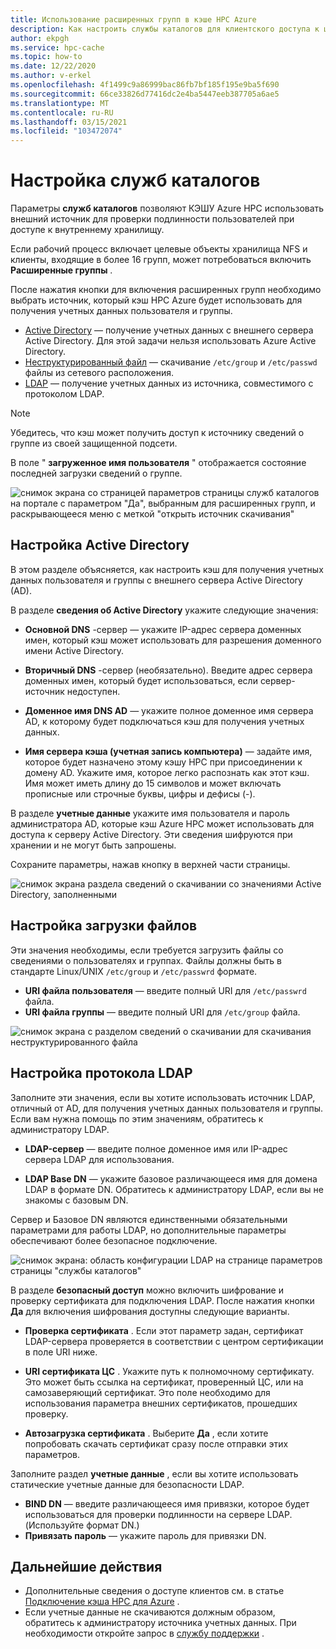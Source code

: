```yaml
---
title: Использование расширенных групп в кэше HPC Azure
description: Как настроить службы каталогов для клиентского доступа к целевым объектам хранилища в кэше Azure HPC
author: ekpgh
ms.service: hpc-cache
ms.topic: how-to
ms.date: 12/22/2020
ms.author: v-erkel
ms.openlocfilehash: 4f1499c9a86999bac86fb7bf185f195e9ba5f690
ms.sourcegitcommit: 66ce33826d77416dc2e4ba5447eeb387705a6ae5
ms.translationtype: MT
ms.contentlocale: ru-RU
ms.lasthandoff: 03/15/2021
ms.locfileid: "103472074"
---
```

# <a name="configure-directory-services"></a>Настройка служб каталогов

Параметры **служб каталогов** позволяют КЭШУ Azure HPC использовать внешний источник для проверки подлинности пользователей при доступе к внутреннему хранилищу.

Если рабочий процесс включает целевые объекты хранилища NFS и клиенты, входящие в более 16 групп, может потребоваться включить **Расширенные группы** .

После нажатия кнопки для включения расширенных групп необходимо выбрать источник, который кэш HPC Azure будет использовать для получения учетных данных пользователя и группы.

* [Active Directory](#configure-active-directory) — получение учетных данных с внешнего сервера Active Directory. Для этой задачи нельзя использовать Azure Active Directory.
* [Неструктурированный файл](#configure-file-download) — скачивание `/etc/group` и `/etc/passwd` файлы из сетевого расположения.
* [LDAP](#configure-ldap) — получение учетных данных из источника, совместимого с протоколом LDAP.

> [!NOTE]
> Убедитесь, что кэш может получить доступ к источнику сведений о группе из своей защищенной подсети.<!-- + details/examples -->

В поле " **загруженное имя пользователя** " отображается состояние последней загрузки сведений о группе.

![снимок экрана со страницей параметров страницы служб каталогов на портале с параметром "Да", выбранным для расширенных групп, и раскрывающееся меню с меткой "открыть источник скачивания"](media/directory-services-select-group-source.png)

## <a name="configure-active-directory"></a>Настройка Active Directory

В этом разделе объясняется, как настроить кэш для получения учетных данных пользователя и группы с внешнего сервера Active Directory (AD).

В разделе **сведения об Active Directory** укажите следующие значения:

* **Основной DNS** -сервер — укажите IP-адрес сервера доменных имен, который кэш может использовать для разрешения доменного имени Active Directory.

* **Вторичный DNS** -сервер (необязательно). Введите адрес сервера доменных имен, который будет использоваться, если сервер-источник недоступен.

* **Доменное имя DNS AD** — укажите полное доменное имя сервера AD, к которому будет подключаться кэш для получения учетных данных.

* **Имя сервера кэша (учетная запись компьютера)** — задайте имя, которое будет назначено этому кэшу HPC при присоединении к домену AD. Укажите имя, которое легко распознать как этот кэш. Имя может иметь длину до 15 символов и может включать прописные или строчные буквы, цифры и дефисы (-).

В разделе **учетные данные** укажите имя пользователя и пароль администратора AD, которые кэш Azure HPC может использовать для доступа к серверу Active Directory. Эти сведения шифруются при хранении и не могут быть запрошены.

Сохраните параметры, нажав кнопку в верхней части страницы.

![снимок экрана раздела сведений о скачивании со значениями Active Directory, заполненными](media/group-download-details-ad.png)

## <a name="configure-file-download"></a>Настройка загрузки файлов

Эти значения необходимы, если требуется загрузить файлы со сведениями о пользователях и группах. Файлы должны быть в стандарте Linux/UNIX `/etc/group` и `/etc/passwrd` формате.

* **URI файла пользователя** — введите полный URI для `/etc/passwrd` файла.
* **URI файла группы** — введите полный URI для `/etc/group` файла.

![снимок экрана с разделом сведений о скачивании для скачивания неструктурированного файла](media/group-download-details-file.png)

## <a name="configure-ldap"></a>Настройка протокола LDAP

Заполните эти значения, если вы хотите использовать источник LDAP, отличный от AD, для получения учетных данных пользователя и группы. Если вам нужна помощь по этим значениям, обратитесь к администратору LDAP.

* **LDAP-сервер** — введите полное доменное имя или IP-адрес сервера LDAP для использования. <!-- only one, not up to 3 -->

* **LDAP Base DN** — укажите базовое различающееся имя для домена LDAP в формате DN. Обратитесь к администратору LDAP, если вы не знакомы с базовым DN.

Сервер и Базовое DN являются единственными обязательными параметрами для работы LDAP, но дополнительные параметры обеспечивают более безопасное подключение.

![снимок экрана: область конфигурации LDAP на странице параметров страницы "службы каталогов"](media/group-download-details-ldap.png)

В разделе **безопасный доступ** можно включить шифрование и проверку сертификата для подключения LDAP. После нажатия кнопки **Да** для включения шифрования доступны следующие варианты.

* **Проверка сертификата** . Если этот параметр задан, сертификат LDAP-сервера проверяется в соответствии с центром сертификации в поле URI ниже.

* **URI сертификата ЦС** . Укажите путь к полномочному сертификату. Это может быть ссылка на сертификат, проверенный ЦС, или на самозаверяющий сертификат. Это поле необходимо для использования параметра внешних сертификатов, прошедших проверку.

* **Автозагрузка сертификата** . Выберите **Да** , если хотите попробовать скачать сертификат сразу после отправки этих параметров.

Заполните раздел **учетные данные** , если вы хотите использовать статические учетные данные для безопасности LDAP.

* **BIND DN** — введите различающееся имя привязки, которое будет использоваться для проверки подлинности на сервере LDAP. (Используйте формат DN.)
* **Привязать пароль** — укажите пароль для привязки DN.

## <a name="next-steps"></a>Дальнейшие действия

* Дополнительные сведения о доступе клиентов см. в статье [Подключение кэша HPC для Azure](hpc-cache-mount.md) .
* Если учетные данные не скачиваются должным образом, обратитесь к администратору источника учетных данных. При необходимости откройте запрос в [службу поддержки](hpc-cache-support-ticket.md) .
